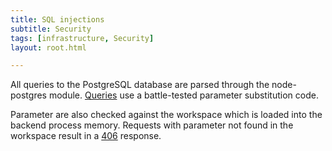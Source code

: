 ```yaml
---
title: SQL injections
subtitle: Security
tags: [infrastructure, Security]
layout: root.html

---
```


All queries to the PostgreSQL database are parsed through the node-postgres module. [Queries](https://node-postgres.com/features/queries) use a battle-tested parameter substitution code.

Parameter are also checked against the workspace which is loaded into the backend process memory. Requests with parameter not found in the workspace result in a [406](https://developer.mozilla.org/en-US/docs/Web/HTTP/Status/406) response.